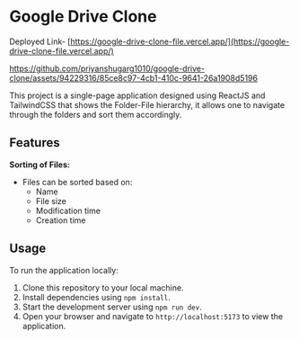 # Google Drive Clone

Deployed Link- [https://google-drive-clone-file.vercel.app/](https://google-drive-clone-file.vercel.app/)

https://github.com/priyanshugarg1010/google-drive-clone/assets/94229316/85ce8c97-4cb1-410c-9641-26a1908d5196

This project is a single-page application designed using ReactJS and TailwindCSS that shows the Folder-File hierarchy, it allows one to navigate through the folders and sort them accordingly.

## Features

 **Sorting of Files:**
   - Files can be sorted based on:
     - Name
     - File size
     - Modification time
     - Creation time

## Usage

To run the application locally:

1. Clone this repository to your local machine.
2. Install dependencies using `npm install`.
3. Start the development server using `npm run dev`.
4. Open your browser and navigate to `http://localhost:5173` to view the application.
